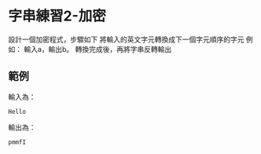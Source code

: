 # 字串練習2-加密

設計一個加密程式，步驟如下
將輸入的英文字元轉換成下一個字元順序的字元 例如： 輸入a，輸出b。
轉換完成後，再將字串反轉輸出

## 範例

輸入為：

```Hello```

輸出為：

```pmmfI```
